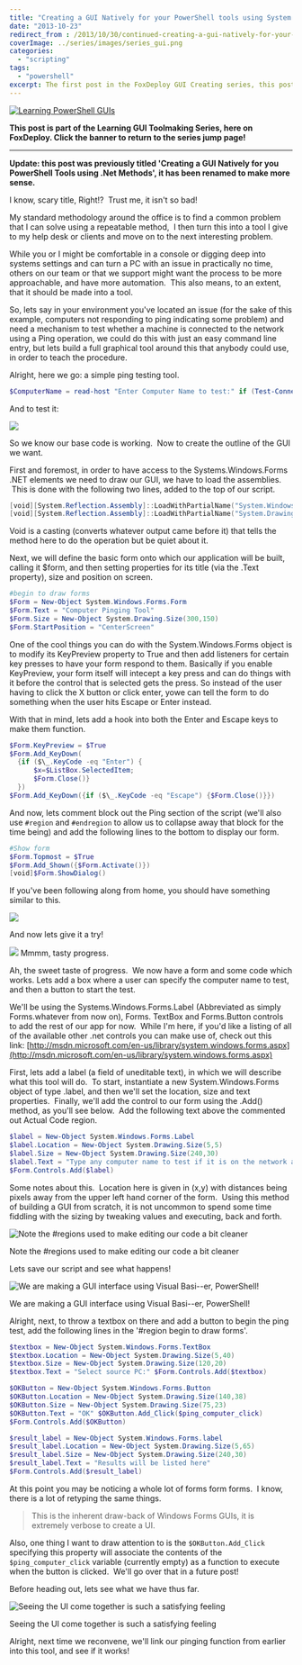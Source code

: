 ```yaml
---
title: "Creating a GUI Natively for your PowerShell tools using System.Windows.Forms"
date: "2013-10-23"
redirect_from : /2013/10/30/continued-creating-a-gui-natively-for-your-powershell-tools-using-net-methods
coverImage: ../series/images/series_gui.png
categories: 
  - "scripting"
tags: 
  - "powershell"
excerpt: The first post in the FoxDeploy GUI Creating series, this post is focused on making a GUI using Windows Forms!
---
```

[![Learning PowerShell GUIs](../series/images/series_gui.webp)](/series/LearningGUIs)


**This post is part of the Learning GUI Toolmaking Series, here on FoxDeploy. Click the banner to return to the series jump page!**

* * *

**Update: this post was previously titled 'Creating a GUI Natively for you PowerShell Tools using .Net Methods', it has been renamed to make more sense.**

I know, scary title, Right!?  Trust me, it isn't so bad!

My standard methodology around the office is to find a common problem that I can solve using a repeatable method,  I then turn this into a tool I give to my help desk or clients and move on to the next interesting problem.

While you or I might be comfortable in a console or digging deep into systems settings and can turn a PC with an issue in practically no time, others on our team or that we support might want the process to be more approachable, and have more automation.  This also means, to an extent, that it should be made into a tool.

So, lets say in your environment you've located an issue (for the sake of this example, computers not responding to ping indicating some problem) and need a mechanism to test whether a machine is connected to the network using a Ping operation, we could do this with just an easy command line entry, but lets build a full graphical tool around this that anybody could use, in order to teach the procedure.

Alright, here we go: a simple ping testing tool.

```powershell
$ComputerName = read-host "Enter Computer Name to test:" if (Test-Connection $ComputerName -quiet -Count 2){ Write-Host -ForegroundColor Green "Computer $ComputerName has network connection" } Else{ Write-Host -ForegroundColor Red "Computer $ComputerName does not have network connection"}

```

And to test it:

![](../assets/images/2013/10/images/pingtool_01.png)

So we know our base code is working.  Now to create the outline of the GUI we want.

First and foremost, in order to have access to the Systems.Windows.Forms .NET elements we need to draw our GUI, we have to load the assemblies.  This is done with the following two lines, added to the top of our script.

```powershell
[void][System.Reflection.Assembly]::LoadWithPartialName("System.Windows.Forms") 
[void][System.Reflection.Assembly]::LoadWithPartialName("System.Drawing")
```

Void is a casting (converts whatever output came before it) that tells the method here to do the operation but be quiet about it.

Next, we will define the basic form onto which our application will be built, calling it $form, and then setting properties for its title (via the .Text property), size and position on screen.

```powershell
#begin to draw forms 
$Form = New-Object System.Windows.Forms.Form 
$Form.Text = "Computer Pinging Tool" 
$Form.Size = New-Object System.Drawing.Size(300,150) 
$Form.StartPosition = "CenterScreen"
```
One of the cool things you can do with the System.Windows.Forms object is to modify its KeyPreview property to True and then add listeners for certain key presses to have your form respond to them. Basically if you enable KeyPreview, your form itself will intecept a key press and can do things with it before the control that is selected gets the press. So instead of the user having to click the X button or click enter, yowe can tell the form to do something when the user hits Escape or Enter instead.

With that in mind, lets add a hook into both the Enter and Escape keys to make them function.

```powershell
$Form.KeyPreview = $True 
$Form.Add_KeyDown(
  {if ($\_.KeyCode -eq "Enter") {
      $x=$ListBox.SelectedItem;
      $Form.Close()}
  }) 
$Form.Add_KeyDown({if ($\_.KeyCode -eq "Escape") {$Form.Close()}})
```

And now, lets comment block out the Ping section of the script (we'll also use `#region` and `#endregion` to allow us to collapse away that block for the time being) and add the following lines to the bottom to display our form.
```powershell
#Show form 
$Form.Topmost = $True 
$Form.Add_Shown({$Form.Activate()}) 
[void]$Form.ShowDialog()
```

If you've been following along from home, you should have something similar to this.

![](../assets/images/2013/10/images/pingtool_02.png)

And now lets give it a try!

![](../assets/images/2013/10/images/pingtool_03.png) Mmmm, tasty progress.

Ah, the sweet taste of progress.  We now have a form and some code which works. Lets add a box where a user can specify the computer name to test, and then a button to start the test.

We'll be using the Systems.Windows.Forms.Label (Abbreviated as simply Forms.whatever from now on), Forms. TextBox and Forms.Button controls to add the rest of our app for now.  While I'm here, if you'd like a listing of all of the available other .net controls you can make use of, check out this link: [http://msdn.microsoft.com/en-us/library/system.windows.forms.aspx](http://msdn.microsoft.com/en-us/library/system.windows.forms.aspx)

First, lets add a label (a field of uneditable text), in which we will describe what this tool will do.  To start, instantiate a new System.Windows.Forms object of type .label, and then we'll set the location, size and text properties.  Finally, we'll add the control to our form using the .Add() method, as you'll see below.  Add the following text above the commented out Actual Code region.

```powershell
$label = New-Object System.Windows.Forms.Label 
$label.Location = New-Object System.Drawing.Size(5,5) 
$label.Size = New-Object System.Drawing.Size(240,30) 
$label.Text = "Type any computer name to test if it is on the network and can respond to ping" 
$Form.Controls.Add($label)
```
Some notes about this.  Location here is given in (x,y) with distances being pixels away from the upper left hand corner of the form.  Using this method of building a GUI from scratch, it is not uncommon to spend some time fiddling with the sizing by tweaking values and executing, back and forth.

![Note the #regions used to make editing our code a bit cleaner](../assets/images/2013/10/images/pingtool_04.png) 

Note the #regions used to make editing our code a bit cleaner

Lets save our script and see what happens!

![We are making a GUI interface using Visual Basi--er, PowerShell!](../assets/images/2013/10/images/pingtool_05.png) 

We are making a GUI interface using Visual Basi--er, PowerShell!

Alright, next, to throw a textbox on there and add a button to begin the ping test, add the following lines in the '#region begin to draw forms'.

```powershell
$textbox = New-Object System.Windows.Forms.TextBox 
$textbox.Location = New-Object System.Drawing.Size(5,40) 
$textbox.Size = New-Object System.Drawing.Size(120,20) 
$textbox.Text = "Select source PC:" $Form.Controls.Add($textbox)

$OKButton = New-Object System.Windows.Forms.Button 
$OKButton.Location = New-Object System.Drawing.Size(140,38) 
$OKButton.Size = New-Object System.Drawing.Size(75,23) 
$OKButton.Text = "OK" $OKButton.Add_Click($ping_computer_click)
$Form.Controls.Add($OKButton)

$result_label = New-Object System.Windows.Forms.label 
$result_label.Location = New-Object System.Drawing.Size(5,65) 
$result_label.Size = New-Object System.Drawing.Size(240,30) 
$result_label.Text = "Results will be listed here" 
$Form.Controls.Add($result_label)
```
At this point you may be noticing a whole lot of forms form forms.  I know, there is a lot of retyping the same things.  
>This is the inherent draw-back of Windows Forms GUIs, it is extremely verbose to create a UI.

Also, one thing I want to draw attention to is the `$OKButton.Add_Click` specifying this property will associate the contents of the `$ping_computer_click` variable (currently empty) as a function to execute when the button is clicked.  We'll go over that in a future post!

Before heading out, lets see what we have thus far.

![Seeing the UI come together is such a satisfying feeling](../assets/images/2013/10/images/pingtool_06.png) 

Seeing the UI come together is such a satisfying feeling

Alright, next time we reconvene, we'll link our pinging function from earlier into this tool, and see if it works!